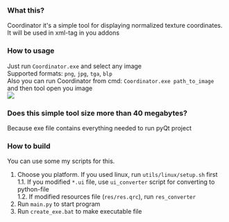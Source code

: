 ### What this?
Coordinator it's a simple tool for displaying normalized texture coordinates. It will be used in <TexCoord> xml-tag in you addons
### How to usage
Just run `Coordinator.exe` and select any image  
Supported formats: `png`, `jpg`, `tga`, `blp`  
Also you can run Coordinator from cmd:
`Coordinator.exe path_to_image` and then tool open you image  
![](https://i.imgur.com/d9ceNkz.gif)

### Does this simple tool size more than 40 megabytes?
Because exe file contains everything needed to run pyQt project
### How to build
You can use some my scripts for this.
1. Choose you platform. If you used linux, run `utils/linux/setup.sh` first  
1.1. If you modified `*.ui` file, use `ui_converter` script for converting to python-file  
1.2. If modified resources file (`res/res.qrc`), run `res_converter`  
2. Run `main.py` to start program
3. Run `create_exe.bat` to make executable file